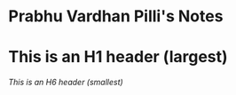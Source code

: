 # Prabhu Vardhan Pilli's Notes

# This is an H1 header (largest)

###### This is an H6 header (smallest)
